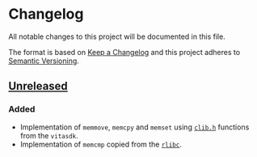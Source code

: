 # Changelog
All notable changes to this project will be documented in this file.

The format is based on [Keep a Changelog](http://keepachangelog.com/en/1.0.0/)
and this project adheres to [Semantic Versioning](http://semver.org/spec/v2.0.0.html).


## [Unreleased]
### Added
- Implementation of `memmove`, `memcpy` and `memset` using [`clib.h`](https://docs.vitasdk.org/group__SceCLibUser.html)
  functions from the `vitasdk`.
- Implementation of `memcmp` copied from the [`rlibc`](https://github.com/alexcrichton/rlibc).

[Unreleased]: https://github.com/vita-rust/vitallocator/compare/8814c92...HEAD
